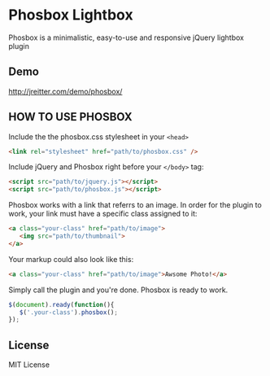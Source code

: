 # Phosbox Lightbox

Phosbox is a minimalistic, easy-to-use and responsive jQuery lightbox plugin

## Demo

http://jreitter.com/demo/phosbox/

## HOW TO USE PHOSBOX

Include the the phosbox.css stylesheet in your `<head>`   
```html
<link rel="stylesheet" href="path/to/phosbox.css" />
```

Include jQuery and Phosbox right before your `</body>` tag:
```html
<script src="path/to/jquery.js"></script>
<script src="path/to/phosbox.js"></script>
```

Phosbox works with a link that referrs to an image. In order for the plugin to work, your link must have a specific class assigned to it:
```html
<a class="your-class" href="path/to/image">
   <img src="path/to/thumbnail">
</a>
```

Your markup could also look like this:   
```html
<a class="your-class" href="path/to/image">Awsome Photo!</a>
```

Simply call the plugin and you're done. Phosbox is ready to work.
```js
$(document).ready(function(){
   $('.your-class').phosbox();
});
```


## License

MIT License

